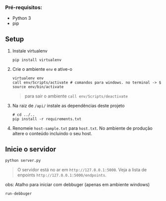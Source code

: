 ### Pré-requisitos:
* Python 3
* pip

## Setup 
1. Instale virtualenv 

    ```
    pip install virtualenv
    ```

2. Crie o ambiente `env` e ative-o
    ``` 
    virtualenv env
    call env/Scripts/activate # comandos para windows. no terminal -> $ source env/bin/activate
    ``` 
    > para sair o ambiente `call env/Scripts/deactivate`

3. Na raiz de `/api/` instale as dependências deste projeto
    ```
    # cd ../.. 
    pip install -r requirements.txt
    ```

4. Renomeie `host-sample.txt` para `host.txt`. No ambiente de produção altere o conteúdo incluindo o seu host.


## Inicie o servidor 
```
python server.py
```
> O servidor está no ar em `http://127.0.0.1:5000`. Veja a lista de enpoints `http://127.0.0.1:5000/endpoints`.

obs: Atalho para iniciar com debbuger (apenas em ambiente windows)
```
run-debbuger
```
